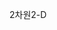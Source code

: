<span data-ttu-id="2d2ab-101">2차원</span><span class="sxs-lookup"><span data-stu-id="2d2ab-101">2-D</span></span>